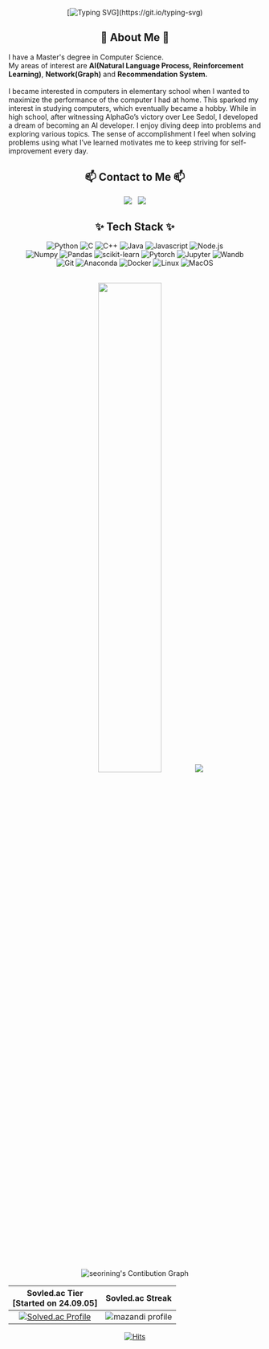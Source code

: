 <div align = "center">

[![Typing SVG](https://readme-typing-svg.demolab.com/?&width=1000&background=00000000&color=52A28B&center=True&vCenter=True&size=25&pause=900&lines=Welcome+to+seorining's+Github!;I'm+interested+in+AI(NLP,+RL,+Recsys)+and+Network(Graph))](https://git.io/typing-svg)

</div>


<h2 align='center'> 🌱 About Me 🌱 </h2>

I have a Master's degree in Computer Science. </br>
My areas of interest are <strong>AI(Natural Language Process, Reinforcement Learning)</strong>, <strong>Network(Graph)</strong> and <strong>Recommendation System.</strong>
</br></br>
I became interested in computers in elementary school when I wanted to maximize the performance of the computer I had at home. This sparked my interest in studying computers, which eventually became a hobby. While in high school, after witnessing AlphaGo’s victory over Lee Sedol, I developed a dream of becoming an AI developer. I enjoy diving deep into problems and exploring various topics. The sense of accomplishment I feel when solving problems using what I’ve learned motivates me to keep striving for self-improvement every day.
</span>

<h2 align='center'> 📫 Contact to Me 📫 </h2>

<div align='center'>

<a href="https://surrr.tistory.com/"> <img src="https://img.shields.io/badge/surrr-000000?style=for-the-badge&logo=tistory&logoColor=white"></a> &nbsp;
<a href="mailto:train1312@naver.com"> <img src="https://img.shields.io/badge/train1312@naver.com-03C75A.svg?&style=for-the-badge&logo=Naver&logoColor=FFFFFF"></a>

</div>

<h2 align='center'> ✨ Tech Stack ✨ </h2>

<div align='center'>

<img alt='Python' src='https://img.shields.io/badge/Python-3776AB.svg?&style=for-the-badge&logo=Python&logoColor=white'/>
<img alt='C' src='https://img.shields.io/badge/C-A8B9CC.svg?&style=for-the-badge&logo=C&logoColor=white'/>
<img alt='C++' src='https://img.shields.io/badge/C++-00599C.svg?&style=for-the-badge&logo=cplusplus&logoColor=white'/>
<img alt='Java' src='https://img.shields.io/badge/Java-ED8B00?&style=for-the-badge&logo=openjdk&logoColor=white'/>
<img alt='Javascript' src='https://img.shields.io/badge/JavaScript-F7DF1E.svg?&style=for-the-badge&logo=JavaScript&logoColor=white'/>
<img alt='Node.js' src='https://img.shields.io/badge/Node.js-5FA04E.svg?&style=for-the-badge&logo=Node.js&logoColor=white'/>
</br>
<img alt='Numpy' src='https://img.shields.io/badge/Numpy-013243.svg?&style=for-the-badge&logo=Numpy&logoColor=white'/>
<img alt='Pandas' src='https://img.shields.io/badge/Pandas-150458.svg?&style=for-the-badge&logo=Pandas&logoColor=white'/>
<img alt='scikit-learn' src='https://img.shields.io/badge/scikit_learn-F7931E.svg?&style=for-the-badge&logo=scikit-learn&logoColor=white'/>
<img alt='Pytorch' src='https://img.shields.io/badge/PyTorch-EE4C2C.svg?&style=for-the-badge&logo=PyTorch&logoColor=white'/>
<img alt="Jupyter" src ="https://img.shields.io/badge/Jupyter-F37626.svg?&style=for-the-badge&logo=jupyter&logoColor=white"/>
<img alt="Wandb" src ="https://img.shields.io/badge/wandb-FFBE00.svg?&style=for-the-badge&logo=weightsandbiases&logoColor=white"/>
</br>
<img alt='Git' src='https://img.shields.io/badge/Git-F05032.svg?&style=for-the-badge&logo=Git&logoColor=white'/>
<img alt='Anaconda' src='https://img.shields.io/badge/Anaconda-44A833.svg?&style=for-the-badge&logo=Anaconda&logoColor=white'/>
<img alt='Docker' src='https://img.shields.io/badge/Docker-2496ED.svg?&style=for-the-badge&logo=Docker&logoColor=white'/>
<img alt='Linux' src='https://img.shields.io/badge/Linux-FCC624.svg?&style=for-the-badge&logo=Linux&logoColor=white'/>
<img alt='MacOS' src='https://img.shields.io/badge/MacOS-000000.svg?&style=for-the-badge&logo=apple&logoColor=white'/>
</div>

<div align = 'center'>

</br>

<p align='center'>

  <img height="50%" width='auto' src ='https://streak-stats.demolab.com?user=seorining&theme=gotham&hide_border=true&background=00000000'>
  <!-- <img height="50%" width='auto' src ='https://github-readme-stats.vercel.app/api?username=seorining&show_icons=true&count_private=true&theme=gotham&hide_border=true&bg_color=00000000'> -->
  <img height="auto" width='auro' src ='https://github-readme-stats.vercel.app/api/top-langs/?username=seorining&layout=compact&hide_border=true&theme=gotham&bg_color=00000000'>
</p>


![seorining's Contibution Graph](https://github-readme-activity-graph.vercel.app/graph?username=seorining&theme=gotham&bg_color=00000000&hide_border=true)

| Sovled.ac Tier </br> [Started on 24.09.05] | Sovled.ac Streak |
|:---:|:---:|
| [![Solved.ac Profile](http://mazassumnida.wtf/api/v2/generate_badge?boj=train1312)](https://solved.ac/train1312)|![mazandi profile](http://mazandi.herokuapp.com/api?handle=train1312&theme=dark) |

[![Hits](https://hits.seeyoufarm.com/api/count/incr/badge.svg?url=https%3A%2F%2Fgithub.com%2FholyPigeon%2Fhit-counter&count_bg=%231EB854&title_bg=%232C3E50&icon=github.svg&icon_color=%23E7E7E7&title=&edge_flat=false)](https://hits.seeyoufarm.com)

</div>

<!--
**seorining/seorining** is a ✨ _special_ ✨ repository because its `README.md` (this file) appears on your GitHub profile.
https://simpleicons.org/
-->

